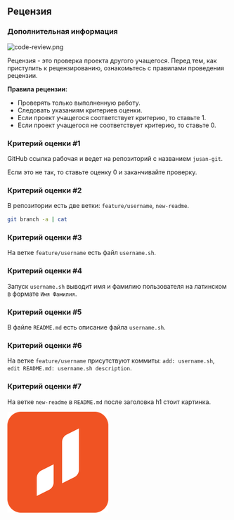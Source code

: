## Рецензия

### Дополнительная информация

<img src="../../../resources/code-review.png" alt="code-review.png" width="250"/>

Рецензия - это проверка проекта другого учащегося. Перед тем, как приступить к рецензированию, ознакомьтесь с правилами проведения рецензии.

**Правила рецензии:**

- Проверять только выполненную работу.
- Следовать указаниям критериев оценки.
- Если проект учащегося соответствует критерию, то ставьте 1.
- Если проект учащегося не соответствует критерию, то ставьте 0.

### Критерий оценки #1

GitHub ссылка рабочая и ведет на репозиторий с названием `jusan-git`.

Если это не так, то ставьте оценку 0 и заканчивайте проверку.

### Критерий оценки #2

В репозитории есть две ветки: `feature/username`, `new-readme`.

```bash
git branch -a | cat
```

### Критерий оценки #3

На ветке `feature/username` есть файл `username.sh`.

### Критерий оценки #4

Запуск `username.sh` выводит имя и фамилию пользователя на латинском в формате `Имя Фамилия`.

### Критерий оценки #5

В файле `README.md` есть описание файла `username.sh`.

### Критерий оценки #6

На ветке `feature/username` присутствуют коммиты: `add: username.sh`, `edit README.md: username.sh description`.

### Критерий оценки #7

На ветке `new-readme` в `README.md` после заголовка h1 стоит картинка.

![logo](./jusan-logo.png)
